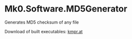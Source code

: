 # Mk0.Software.MD5Generator
Generates MD5 checksum of any file

Download of built executables: [kmpr.at](https://www.kmpr.at/software.php?id=2)
